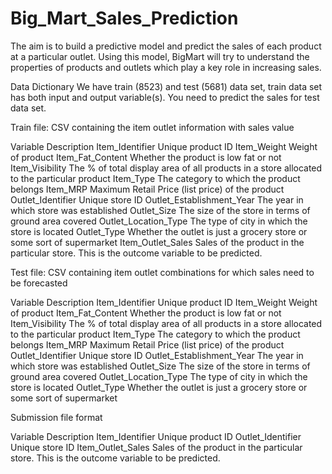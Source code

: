 # Big_Mart_Sales_Prediction
The aim is to build a predictive model and predict the sales of each product at a particular outlet.
Using this model, BigMart will try to understand the properties of products and outlets which play a key role in increasing sales.

Data Dictionary
We have train (8523) and test (5681) data set, train data set has both input and output variable(s). You need to predict the sales for test data set.

Train file: CSV containing the item outlet information with sales value

Variable	Description
Item_Identifier	Unique product ID
Item_Weight	Weight of product
Item_Fat_Content	Whether the product is low fat or not
Item_Visibility	The % of total display area of all products in a store allocated to the particular product
Item_Type	The category to which the product belongs
Item_MRP	Maximum Retail Price (list price) of the product
Outlet_Identifier	Unique store ID
Outlet_Establishment_Year	The year in which store was established
Outlet_Size	The size of the store in terms of ground area covered
Outlet_Location_Type	The type of city in which the store is located
Outlet_Type	Whether the outlet is just a grocery store or some sort of supermarket
Item_Outlet_Sales	Sales of the product in the particular store. This is the outcome variable to be predicted.
 

Test file: CSV containing item outlet combinations for which sales need to be forecasted

Variable	Description
Item_Identifier	Unique product ID
Item_Weight	Weight of product
Item_Fat_Content	Whether the product is low fat or not
Item_Visibility	The % of total display area of all products in a store allocated to the particular product
Item_Type	The category to which the product belongs
Item_MRP	Maximum Retail Price (list price) of the product
Outlet_Identifier	Unique store ID
Outlet_Establishment_Year	The year in which store was established
Outlet_Size	The size of the store in terms of ground area covered
Outlet_Location_Type	The type of city in which the store is located
Outlet_Type	Whether the outlet is just a grocery store or some sort of supermarket


Submission file format

Variable	Description
Item_Identifier	Unique product ID
Outlet_Identifier	Unique store ID
Item_Outlet_Sales	Sales of the product in the particular store. This is the outcome variable to be predicted.
